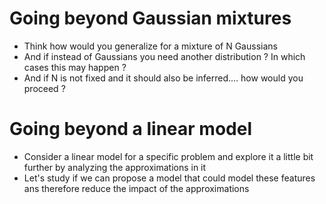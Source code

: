 # Going beyond Gaussian mixtures

- Think how would you generalize for a mixture of N Gaussians
- And if instead of Gaussians you need another distribution ?  In which cases this may happen ?
- And if N is not fixed and it should also be inferred.... how would you proceed ?

# Going beyond a linear model

- Consider a linear model for a specific problem and explore it a little bit further by analyzing the approximations in it
- Let's study if we can propose a model that could model these features ans therefore reduce the impact of the approximations 
